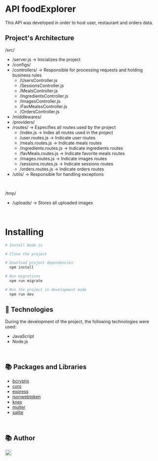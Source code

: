 # API foodExplorer
This API was developed in order to host user, restaurant and orders data. <br>

## Project's Architecture
/src/ <br>

- /server.js -> Inicializes the project
- /configs/
- /controllers/ -> Responsible for processing requests and holding business rules
  - /UsersController.js
  - /SessionsController.js
  - /MealsController.js
  - /IngredientsController.js
  - /ImagesController.js
  - /FavMealssController.js
  - /OrdersController.js
- /middlewares/
- /providers/
- /routes/ -> Especifies all routes used by the project
  - /index.js -> Index all routes used in the project 
  - /user.routes.js -> Indicate user routes
  - /meals.routes.js -> Indicate meals routes
  - /ingredients.routes.js -> Indicate ingredients routes
  - /favMeals.routes.js -> Indicate favorite meals routes
  - /images.routes.js -> Indicate images routes
  - /sessions.routes.js -> Indicate sessions routes
  - /orders.routes.js -> Indicate orders routes
- /utils/ -> Responsible for handling exceptions

<br>

/tmp/ <br>

- /uploads/ -> Stores all uploaded images

<br>

# Installing
```bash
# Install Node.js

# Clone the project 

# Download project dependencies
  npm install

# Run migrations
  npm run migrate

# Run the project in development mode
  npm run dev
```

## 🚀 Technologies
During the development of the project, the following technologies were used:
* JavaScript
* Node.js

<br>

## 📚 Packages and Libraries
* [bcryptjs](https://www.npmjs.com/package/bcryptjs)
* [cors](https://www.npmjs.com/package/cors)
* [express](https://www.npmjs.com/package/express)
* [jsonwebtoken](https://www.npmjs.com/package/jsonwebtoken)
* [knex](https://knexjs.org/)
* [multer](https://www.npmjs.com/package/multer)
* [sqlite](https://www.npmjs.com/package/sqlite)


<br>

## 📚 Author
<a href="https://www.linkedin.com/in/dayanesallet/" target="_blank"><img align="left" src="https://raw.githubusercontent.com/yushi1007/yushi1007/main/images/linkedin.svg" alt="" width="21px"/></a>